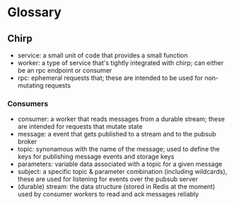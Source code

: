 # Glossary

## Chirp

* service: a small unit of code that provides a small function
* worker: a type of service that's tightly integrated with chirp; can either be
  an rpc endpoint or consumer
* rpc: ephemeral requests that; these are intended to be used for non-mutating
  requests

### Consumers

* consumer: a worker that reads messages from a durable stream; these are
  intended for requests that mutate state
* message: a event that gets published to a stream and to the pubsub broker
* topic: synonamous with the name of the message; used to define the keys for
  publishing message events and storage keys
* parameters: variable data associated with a topic for a given message
* subject: a specific topic & parameter combination (including wildcards), these are used for listening for events over the pubsub server
* (durable) stream: the data structure (stored in Redis at the moment) used by consumer workers to read and ack messages reliably


